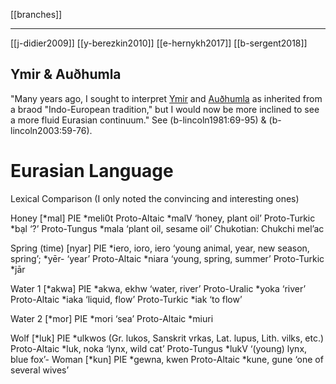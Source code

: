 [[branches]]

---


[[j-didier2009]]
[[y-berezkin2010]]
[[e-hernykh2017]]
[[b-sergent2018]]

## Ymir & Auðhumla
"Many years ago, I sought to interpret [Ymir](ymir.md) and [Auðhumla](authhumla) as inherited from a braod "Indo-European tradition," but I would now be more inclined to see a more fluid Eurasian continuum." See (b-lincoln1981:69-95) & (b-lincoln2003:59-76).

# Eurasian Language

Lexical Comparison (I only noted the convincing and interesting ones) 

Honey [*mal]
PIE *meli0t
Proto-Altaic *malV ‘honey, plant oil’
Proto-Turkic *bạl ‘?’
Proto-Tungus *mala ‘plant oil, sesame oil’
Chukotian: Chukchi mel’ac

Spring (time) [nyar]
PIE *iero, ioro, iero ‘young animal, year, new season, spring’;  *yēr- ‘year’
Proto-Altaic *niara ‘young, spring, summer’
Proto-Turkic *jār

Water 1 [*akwa]
PIE *akwa, ekhw ‘water, river’
Proto-Uralic *yoka ‘river’
Proto-Altaic *iaka ‘liquid, flow’
Proto-Turkic *iak ‘to flow’

Water 2 [*mor]
PIE *mori ‘sea’
Proto-Altaic *miuri

Wolf [*luk]
PIE *ulkwos (Gr. lukos, Sanskrit vrkas, Lat. lupus, Lith. vilks, etc.)
Proto-Altaic *luk, noka ‘lynx, wild cat’
	Proto-Tungus *lukV ‘(young) lynx, blue fox’-
Woman [*kun]
PIE *gewna, kwen
Proto-Altaic *kune, gune ‘one of several wives’